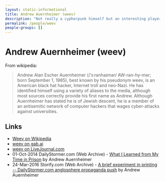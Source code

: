 ```yaml
---
layout: static-informational
title: Andrew Auernheimer (weev)
description: "Not really a cypherpunk himself but an interesting player in the world the cypherpunks helped build: White supremacist hacker, father of modern trolling culture, cryptocurrency trader, printer mischief-maker"
permalink: /people/weev
people-groups: []
---
```


# Andrew Auernheimer (weev)

From wikipedia:

> Andrew Alan Escher Auernheimer (/ˈɔːrənhaɪmər/ AW-rən-hy-mər; born September 1, 1985), best known by his pseudonym weev, is an American black hat hacker, Internet troll and neo-Nazi. He has identified himself using a variety of aliases to the media, although most sources correctly provide his first name as Andrew. Although Auernheimer has stated he is of Jewish descent, he is a member of an antisemitic network of computer hackers that wages cyber-attacks against universities.

## Links

* [Weev on Wikipedia](https://en.wikipedia.org/wiki/Weev)
* [weev on gab.ai](https://gab.ai/weev)
* [weev on LiveJournal.com](http://weev.livejournal.com/)
* 01-Oct-2014 DailyStormer.com (Web Archive) - [What I Learned from My Time in Prison](https://web.archive.org/web/20170723115752/http://www.dailystormer.com/what-i-learned-from-my-time-in-prison/) by Andrew Auernheimer
* 24-Mar-2016 Storify.com (Web Archive) - [A brief experiment in printing -- DailyStormer.com anglosphere propaganda push](https://web.archive.org/web/20170817175806/https://storify.com/weev/a-small-experiment-in) by Andrew Auernheimer

